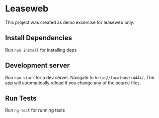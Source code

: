 # Leaseweb

This project was created as demo excercise for leaseweb only. 

## Install Dependencies

Run `npm install` for installing deps


## Development server

Run `npm start` for a dev server. Navigate to `http://localhost:4444/`. The app will automatically reload if you change any of the source files.

## Run Tests

Run `ng test` for running tests



